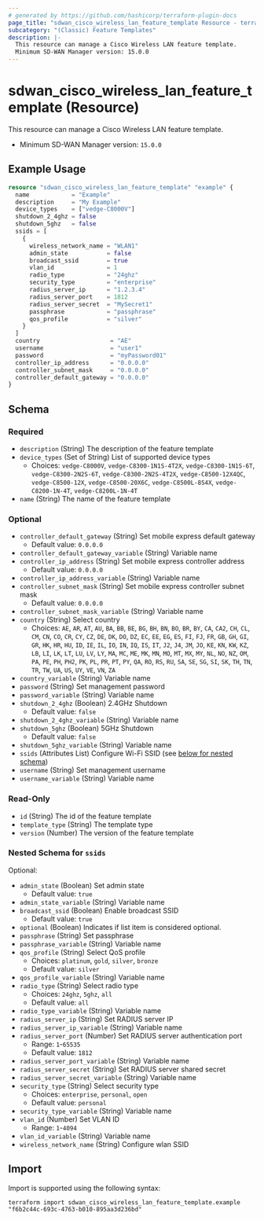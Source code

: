 ```yaml
---
# generated by https://github.com/hashicorp/terraform-plugin-docs
page_title: "sdwan_cisco_wireless_lan_feature_template Resource - terraform-provider-sdwan"
subcategory: "(Classic) Feature Templates"
description: |-
  This resource can manage a Cisco Wireless LAN feature template.
  Minimum SD-WAN Manager version: 15.0.0
---
```


# sdwan_cisco_wireless_lan_feature_template (Resource)

This resource can manage a Cisco Wireless LAN feature template.
  - Minimum SD-WAN Manager version: `15.0.0`

## Example Usage

```terraform
resource "sdwan_cisco_wireless_lan_feature_template" "example" {
  name            = "Example"
  description     = "My Example"
  device_types    = ["vedge-C8000V"]
  shutdown_2_4ghz = false
  shutdown_5ghz   = false
  ssids = [
    {
      wireless_network_name = "WLAN1"
      admin_state           = false
      broadcast_ssid        = true
      vlan_id               = 1
      radio_type            = "24ghz"
      security_type         = "enterprise"
      radius_server_ip      = "1.2.3.4"
      radius_server_port    = 1812
      radius_server_secret  = "MySecret1"
      passphrase            = "passphrase"
      qos_profile           = "silver"
    }
  ]
  country                    = "AE"
  username                   = "user1"
  password                   = "myPassword01"
  controller_ip_address      = "0.0.0.0"
  controller_subnet_mask     = "0.0.0.0"
  controller_default_gateway = "0.0.0.0"
}
```

<!-- schema generated by tfplugindocs -->
## Schema

### Required

- `description` (String) The description of the feature template
- `device_types` (Set of String) List of supported device types
  - Choices: `vedge-C8000V`, `vedge-C8300-1N1S-4T2X`, `vedge-C8300-1N1S-6T`, `vedge-C8300-2N2S-6T`, `vedge-C8300-2N2S-4T2X`, `vedge-C8500-12X4QC`, `vedge-C8500-12X`, `vedge-C8500-20X6C`, `vedge-C8500L-8S4X`, `vedge-C8200-1N-4T`, `vedge-C8200L-1N-4T`
- `name` (String) The name of the feature template

### Optional

- `controller_default_gateway` (String) Set mobile express default gateway
  - Default value: `0.0.0.0`
- `controller_default_gateway_variable` (String) Variable name
- `controller_ip_address` (String) Set mobile express controller address
  - Default value: `0.0.0.0`
- `controller_ip_address_variable` (String) Variable name
- `controller_subnet_mask` (String) Set mobile express controller subnet mask
  - Default value: `0.0.0.0`
- `controller_subnet_mask_variable` (String) Variable name
- `country` (String) Select country
  - Choices: `AE`, `AR`, `AT`, `AU`, `BA`, `BB`, `BE`, `BG`, `BH`, `BN`, `BO`, `BR`, `BY`, `CA`, `CA2`, `CH`, `CL`, `CM`, `CN`, `CO`, `CR`, `CY`, `CZ`, `DE`, `DK`, `DO`, `DZ`, `EC`, `EE`, `EG`, `ES`, `FI`, `FJ`, `FR`, `GB`, `GH`, `GI`, `GR`, `HK`, `HR`, `HU`, `ID`, `IE`, `IL`, `IO`, `IN`, `IQ`, `IS`, `IT`, `J2`, `J4`, `JM`, `JO`, `KE`, `KN`, `KW`, `KZ`, `LB`, `LI`, `LK`, `LT`, `LU`, `LV`, `LY`, `MA`, `MC`, `ME`, `MK`, `MN`, `MO`, `MT`, `MX`, `MY`, `NL`, `NO`, `NZ`, `OM`, `PA`, `PE`, `PH`, `PH2`, `PK`, `PL`, `PR`, `PT`, `PY`, `QA`, `RO`, `RS`, `RU`, `SA`, `SE`, `SG`, `SI`, `SK`, `TH`, `TN`, `TR`, `TW`, `UA`, `US`, `UY`, `VE`, `VN`, `ZA`
- `country_variable` (String) Variable name
- `password` (String) Set management password
- `password_variable` (String) Variable name
- `shutdown_2_4ghz` (Boolean) 2.4GHz Shutdown
  - Default value: `false`
- `shutdown_2_4ghz_variable` (String) Variable name
- `shutdown_5ghz` (Boolean) 5GHz Shutdown
  - Default value: `false`
- `shutdown_5ghz_variable` (String) Variable name
- `ssids` (Attributes List) Configure Wi-Fi SSID (see [below for nested schema](#nestedatt--ssids))
- `username` (String) Set management username
- `username_variable` (String) Variable name

### Read-Only

- `id` (String) The id of the feature template
- `template_type` (String) The template type
- `version` (Number) The version of the feature template

<a id="nestedatt--ssids"></a>
### Nested Schema for `ssids`

Optional:

- `admin_state` (Boolean) Set admin state
  - Default value: `true`
- `admin_state_variable` (String) Variable name
- `broadcast_ssid` (Boolean) Enable broadcast SSID
  - Default value: `true`
- `optional` (Boolean) Indicates if list item is considered optional.
- `passphrase` (String) Set passphrase
- `passphrase_variable` (String) Variable name
- `qos_profile` (String) Select QoS profile
  - Choices: `platinum`, `gold`, `silver`, `bronze`
  - Default value: `silver`
- `qos_profile_variable` (String) Variable name
- `radio_type` (String) Select radio type
  - Choices: `24ghz`, `5ghz`, `all`
  - Default value: `all`
- `radio_type_variable` (String) Variable name
- `radius_server_ip` (String) Set RADIUS server IP
- `radius_server_ip_variable` (String) Variable name
- `radius_server_port` (Number) Set RADIUS server authentication port
  - Range: `1`-`65535`
  - Default value: `1812`
- `radius_server_port_variable` (String) Variable name
- `radius_server_secret` (String) Set RADIUS server shared secret
- `radius_server_secret_variable` (String) Variable name
- `security_type` (String) Select security type
  - Choices: `enterprise`, `personal`, `open`
  - Default value: `personal`
- `security_type_variable` (String) Variable name
- `vlan_id` (Number) Set VLAN ID
  - Range: `1`-`4094`
- `vlan_id_variable` (String) Variable name
- `wireless_network_name` (String) Configure wlan SSID

## Import

Import is supported using the following syntax:

```shell
terraform import sdwan_cisco_wireless_lan_feature_template.example "f6b2c44c-693c-4763-b010-895aa3d236bd"
```
